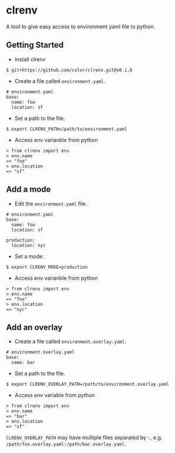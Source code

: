 # clrenv

A tool to give easy access to environment yaml file to python.

## Getting Started

* Install clrenv
```
$ git+https://github.com/color/clrenv.git@v0.1.6
```

* Create a file called `environment.yaml`.
```
# environment.yaml
base:
  name: foo
  location: sf
```

* Set a path to the file.
```
$ export CLRENV_PATH=/path/to/environment.yaml
```

* Access env varianble from python
```
> from clrenv import env
> env.name
=> "foo"
> env.location
=> "sf"
```

## Add a mode

* Edit the `environment.yaml` file.
```
# environment.yaml
base:
  name: foo
  location: sf

production:
  location: nyc
```

* Set a mode:
```
$ export CLRENV_MODE=production
```

* Access env varianble from python
```
> from clrenv import env
> env.name
=> "foo"
> env.location
=> "nyc"
```

## Add an overlay

* Create a file called `environment.overlay.yaml`.
```
# environment.overlay.yaml
base:
  name: bar
```

* Set a path to the file.
```
$ export CLRENV_OVERLAY_PATH=/path/to/environment.overlay.yaml
```

* Access env variable from python
```
> from clrenv import env
> env.name
=> "bar"
> env.location
=> "sf"
```

`CLRENV_OVERLAY_PATH` may have multiple files separated by `:`, e.g. `/path/foo.overlay.yaml:/path/bar.overlay.yaml`.
